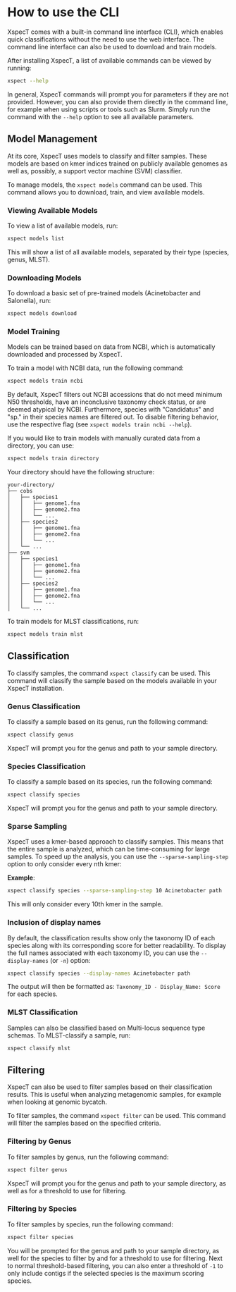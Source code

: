 # How to use the CLI

XspecT comes with a built-in command line interface (CLI), which enables quick classifications without the need to use the web interface. The command line interface can also be used to download and train models.

After installing XspecT, a list of available commands can be viewed by running:

```bash
xspect --help
```

In general, XspecT commands will prompt you for parameters if they are not provided. However, you can also provide them directly in the command line, for example when using scripts or tools such as Slurm. Simply run the command with the `--help` option to see all available parameters.

## Model Management

At its core, XspecT uses models to classify and filter samples. These models are based on kmer indices trained on publicly available genomes as well as, possibly, a support vector machine (SVM) classifier.

To manage models, the `xspect models` command can be used. This command allows you to download, train, and view available models.

### Viewing Available Models

To view a list of available models, run:

```bash
xspect models list
```
This will show a list of all available models, separated by their type (species, genus, MLST).

### Downloading Models

To download a basic set of pre-trained models (Acinetobacter and Salonella), run:

```bash
xspect models download
```

### Model Training

Models can be trained based on data from NCBI, which is automatically downloaded and processed by XspecT.

To train a model with NCBI data, run the following command:

```bash
xspect models train ncbi
```

By default, XspecT filters out NCBI accessions that do not meed minimum N50 thresholds, have an inconclusive taxonomy check status, or are deemed atypical by NCBI. Furthermore, species with "Candidatus" and "sp." in their species names are filtered out. To disable filtering behavior, use the respective flag (see `xspect models train ncbi --help`).

If you would like to train models with manually curated data from a directory, you can use:

```bash
xspect models train directory
```

Your directory should have the following structure:
```
your-directory/
├── cobs
│   ├── species1
│   │   ├── genome1.fna
│   │   ├── genome2.fna
│   │   └── ...
│   ├── species2
│   │   ├── genome1.fna
│   │   ├── genome2.fna
│   │   └── ...
│   └── ...
├── svm
│   ├── species1
│   │   ├── genome1.fna
│   │   ├── genome2.fna
│   │   └── ...
│   ├── species2
│   │   ├── genome1.fna
│   │   ├── genome2.fna
│   │   └── ...
│   └── ...
```

To train models for MLST classifications, run:

```bash
xspect models train mlst
```

## Classification

To classify samples, the command `xspect classify` can be used. This command will classify the sample based on the models available in your XspecT installation.

### Genus Classification

To classify a sample based on its genus, run the following command:

```bash
xspect classify genus
```

XspecT will prompt you for the genus and path to your sample directory.

### Species Classification

To classify a sample based on its species, run the following command:

```bash
xspect classify species
```

XspecT will prompt you for the genus and path to your sample directory.

### Sparse Sampling
XspecT uses a kmer-based approach to classify samples. This means that the entire sample is analyzed, which can be time-consuming for large samples. To speed up the analysis, you can use the `--sparse-sampling-step` option to only consider every nth kmer:

**Example**:
```bash
xspect classify species --sparse-sampling-step 10 Acinetobacter path
```

This will only consider every 10th kmer in the sample.

### Inclusion of display names
By default, the classification results show only the taxonomy ID of each species along with its corresponding score for better readability. To display the full names associated with each taxonomy ID, you can use the `--display-names` (or `-n`) option:

```bash
xspect classify species --display-names Acinetobacter path
```
The output will then be formatted as: `Taxonomy_ID - Display_Name: Score` for each species.

### MLST Classification

Samples can also be classified based on Multi-locus sequence type schemas. To MLST-classify a sample, run:

```bash
xspect classify mlst
```

## Filtering
XspecT can also be used to filter samples based on their classification results. This is useful when analyzing metagenomic samples, for example when looking at genomic bycatch.

To filter samples, the command `xspect filter` can be used. This command will filter the samples based on the specified criteria.

### Filtering by Genus

To filter samples by genus, run the following command:

```bash
xspect filter genus
```
XspecT will prompt you for the genus and path to your sample directory, as well as for a threshold to use for filtering.

### Filtering by Species
To filter samples by species, run the following command:

```bash
xspect filter species
```

You will be prompted for the genus and path to your sample directory, as well for the species to filter by and for a threshold to use for filtering. Next to normal threshold-based filtering, you can also enter a threshold of `-1` to only include contigs if the selected species is the maximum scoring species.